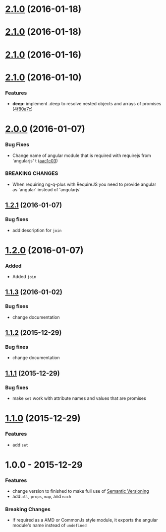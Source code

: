<a name="2.1.0"></a>
# [2.1.0](https://github.com/dbartholomae/ng-q-plus/compare/v2.1.0...v2.1.0) (2016-01-18)




<a name="2.1.0"></a>
# [2.1.0](https://github.com/dbartholomae/ng-q-plus/compare/v2.1.0...v2.1.0) (2016-01-18)




<a name="2.1.0"></a>
# [2.1.0](https://github.com/dbartholomae/ng-q-plus/compare/v2.1.0...v2.1.0) (2016-01-16)




<a name="2.1.0"></a>
# [2.1.0](https://github.com/dbartholomae/ng-q-plus/compare/v2.0.0...v2.1.0) (2016-01-10)


### Features

* **deep:** implement .deep to resolve nested objects and arrays of promises ([4f80a7c](https://github.com/dbartholomae/ng-q-plus/commit/4f80a7c))



<a name="2.0.0"></a>
# [2.0.0](https://github.com/dbartholomae/ng-q-plus/compare/v1.2.1...v2.0.0) (2016-01-07)


### Bug Fixes

* Change name of angular module that is required with requirejs from 'angularjs' t ([aac1c03](https://github.com/dbartholomae/ng-q-plus/commit/aac1c03))


### BREAKING CHANGES

* When requiring ng-q-plus with RequireJS you need to provide angular as 'angular' instead of 'angularjs'



<a name="1.2.1"></a>
## [1.2.1](https://github.com/dbartholomae/ngQplus/compare/1.2.0...1.2.1) (2016-01-07)
### Bug fixes
* add description for `join`

<a name="1.2.0"></a>
# [1.2.0](https://github.com/dbartholomae/ngQplus/compare/1.1.3...1.2.0) (2016-01-07)
### Added
- Added `join`

<a name="1.1.3"></a>
## [1.1.3](https://github.com/dbartholomae/ngQplus/compare/1.1.2...1.1.3) (2016-01-02)
### Bug fixes
* change documentation

<a name="1.1.2"></a>
## [1.1.2](https://github.com/dbartholomae/ngQplus/compare/1.1.1...1.1.2) (2015-12-29)
### Bug fixes
* change documentation

<a name="1.1.1"></a>
## [1.1.1](https://github.com/dbartholomae/ngQplus/compare/1.1.0...1.1.1) (2015-12-29)
### Bug fixes
* make `set` work with attribute names and values that are promises

<a name="1.1.0"></a>
# [1.1.0](https://github.com/dbartholomae/ngQplus/compare/1.0.0...1.1.0) (2015-12-29)
### Features
* add `set`

<a name="1.0.0"></a>
# 1.0.0 - 2015-12-29
### Features
* change version to finished to make full use of [Semantic Versioning](http://semver.org/)
* add `all`, `props`, `map`, and `each`

### Breaking Changes
* If required as a AMD or CommonJs style module, it exports the angular module's name instead of `undefined`
